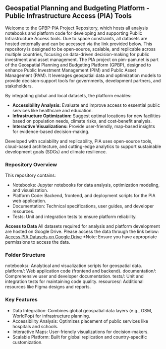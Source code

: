 ## Geospatial Planning and Budgeting Platform - Public Infrastructure Access (PIA) Tools
Welcome to the GPBP-PIA Project Repository, which hosts all analysis notebooks and platform code for developing and supporting Public Infrastructure Access tools. Due to space constraints, all datasets are hosted externally and can be accessed via the link provided below. This repository is designed to be open-source, scalable, and replicable across multiple countries, focusing on data-driven decision-making for public investment and asset management. The PIA project on pim-pam.net is part of the Geospatial Planning and Budgeting Platform (GPBP), designed to enhance Public Investment Management (PIM) and Public Asset Management (PAM). It leverages geospatial data and optimization models to provide decision-support tools for governments, development partners, and stakeholders.

By integrating global and local datasets, the platform enables:
- **Accessibility Analysis:** Evaluate and improve access to essential public services like healthcare and education.
- **Infrastructure Optimization:** Suggest optimal locations for new facilities based on population needs, climate risks, and cost-benefit analysis.
- **Interactive Visualizations:** Provide user-friendly, map-based insights for evidence-based decision-making.

Developed with scalability and replicability, PIA uses open-source tools, cloud-based architecture, and cutting-edge analytics to support sustainable development goals (SDGs) and climate resilience.

### Repository Overview

This repository contains:
- Notebooks: Jupyter notebooks for data analysis, optimization modeling, and visualization.
- Platform Code: Backend, frontend, and deployment scripts for the PIA web application.
- Documentation: Technical specifications, user guides, and developer resources.
- Tests: Unit and integration tests to ensure platform reliability.

**Access to Data**
All datasets required for analysis and platform development are hosted on Google Drive. Please access the data through the link below:
[Access PIA Datasets on Google Drive]()
*Note: Ensure you have appropriate permissions to access the data.

### Folder Structure
notebooks/: Analytical and visualization scripts for geospatial data.
platform/: Web application code (frontend and backend).
documentation/: Comprehensive user and developer documentation.
tests/: Unit and integration tests for maintaining code quality.
resources/: Additional resources like Figma designs and reports.

### Key Features
- Data Integration: Combines global geospatial data layers (e.g., OSM, WorldPop) for infrastructure planning.
- Accessibility Analysis: Optimizes placement of public services like hospitals and schools.
- Interactive Maps: User-friendly visualizations for decision-makers.
- Scalable Platform: Built for global replication and country-specific customization.

